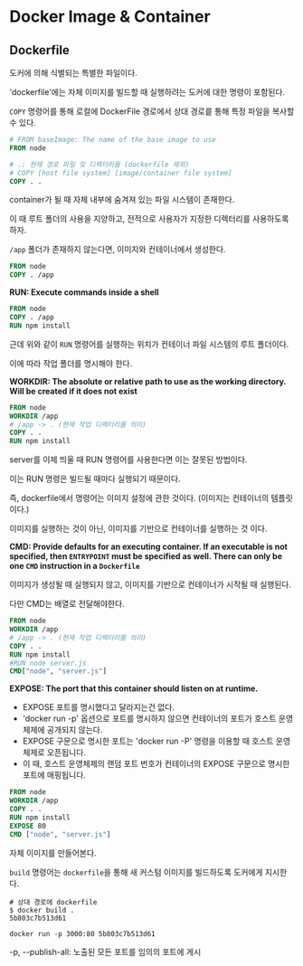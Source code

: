 # Docker Image & Container

## Dockerfile

도커에 의해 식별되는 특별한 파일이다.

'dockerfile'에는 자체 이미지를 빌드할 때 실행하려는 도커에 대한 명령이 포함된다.

`COPY` 명령어를 통해 로컬에 DockerFile 경로에서 상대 경로릍 통해 특정 파일을 복사할 수 있다.

```dockerfile
# FROM baseImage: The name of the base image to use
FROM node

# .: 현재 경로 파일 및 디렉터리들 (dockerfile 제외)
# COPY [host file system] [image/container file system]
COPY . .
```

container가 될 때 자체 내부에 숨겨져 있는 파일 시스템이 존재한다.

이 때 루트 폴더의 사용을 지양하고, 전적으로 사용자가 지정한 디렉터리를 사용하도록 하자.

`/app` 폴더가 존재하지 않는다면, 이미지와 컨테이너에서 생성한다.

```dockerfile
FROM node
COPY . /app
```

**RUN: Execute commands inside a shell**

```dockerfile
FROM node
COPY . /app
RUN npm install
```

근데 위와 같이 `RUN` 명령어를 실행하는 위치가 컨테이너 파일 시스템의 루트 폴더이다.

이에 따라 작업 폴더를 명시해야 한다.

**WORKDIR: The absolute or relative path to use as the working directory. Will be created if it does not exist**

```dockerfile
FROM node
WORKDIR /app
# /app -> . (현재 작업 디렉터리를 의미)
COPY . .
RUN npm install
```

server를 이제 띄울 때 RUN 명령어를 사용한다면 이는 잘못된 방법이다.

이는 RUN 명령은 빌드될 때마다 실행되기 때문이다.

즉, dockerfile에서 명령어는 이미지 설정에 관한 것이다. (이미지는 컨테이너의 템플릿이다.)

이미지를 실행하는 것이 아닌, 이미지를 기반으로 컨테이너를 실행하는 것 이다.

**CMD: Provide defaults for an executing container. If an executable is not specified, then `ENTRYPOINT` must be
specified as well. There can only be one `CMD` instruction in a `Dockerfile`**

이미지가 생성될 때 실행되지 않고, 이미지를 기반으로 컨테이너가 시작될 때 실행된다.

다만 CMD는 배열로 전달해야한다.

```dockerfile
FROM node
WORKDIR /app
# /app -> . (현재 작업 디렉터리를 의미)
COPY . .
RUN npm install
#RUN node server.js
CMD["node", "server.js"]
```

**EXPOSE: The port that this container should listen on at runtime.**

- EXPOSE 포트를 명시했다고 달라지는건 없다.
- 'docker run -p' 옵션으로 포트를 명시하지 않으면 컨테이너의 포트가 호스트 운영체제에 공개되지 않는다.
- EXPOSE 구문으로 명시한 포트는 'docker run -P' 명령을 이용할 때 호스트 운영체제로 오픈됩니다.
- 이 때, 호스트 운영체제의 랜덤 포트 번호가 컨테이너의 EXPOSE 구문으로 명시한 포트에 매핑됩니다.

```dockerfile
FROM node
WORKDIR /app
COPY . .
RUN npm install
EXPOSE 80
CMD ["node", "server.js"]
```

자체 이미지를 만들어본다.

`build` 명령어는 `dockerfile`을 통해 새 커스텀 이미지를 빌드하도록 도커에게 지시한다.

```shell
# 상대 경로에 dockerfile
$ docker build .
5b803c7b513d61

docker run -p 3000:80 5b803c7b513d61
```

-p, --publish-all: 노출된 모든 포트를 임의의 포트에 게시
